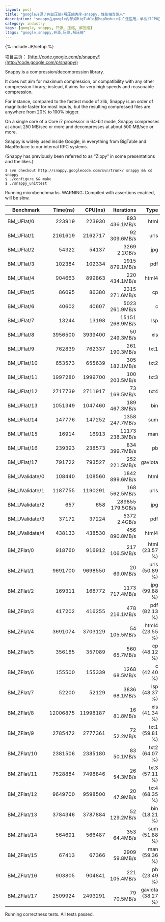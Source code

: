 ```yaml
---
layout: post
title: "google开源了内部压缩/解压缩类库-snappy，性能相当惊人"
description: "snappy在google内部如BigTable和MapReduce中广泛应用，单核i7CPU压缩速度可以达到250MB/sec，解压缩速度达到500MB/sec"
category: industry
tags: [google, snappy, 开源, 压缩, 解压缩]
ltags: "google,snappy,开源,压缩,解压缩"
---
```

{% include JB/setup %}

项目主页： [http://code.google.com/p/snappy/](http://code.google.com/p/snappy/)

<p>Snappy is a compression/decompression library.</p>
<p>It does not aim for maximum compression, or compatibility with any other compression library; instead, it aims for very high speeds and reasonable compression.</p>
<p>For instance, compared to the fastest mode of zlib, Snappy is an order of magnitude faster for most inputs, but the resulting compressed files are anywhere from 20% to 100% bigger.</p>
<p>On a single core of a Core i7 processor in 64-bit mode, Snappy compresses at about 250 MB/sec or more and decompresses at about 500 MB/sec or more.</p>
<p>Snappy is widely used inside Google, in everything from BigTable and MapReduce to our internal RPC systems.</p>
<p>(Snappy has previously been referred to as “Zippy” in some presentations and the likes.)</p>

    $ svn checkout http://snappy.googlecode.com/svn/trunk/ snappy && cd snappy 
    $ ./configure && make
    $ ./snappy_unittest

Running microbenchmarks.
WARNING: Compiled with assertions enabled, will be slow.

Benchmark      |      Time(ns) |   CPU(ns)     |      Iterations | Type|
---------------|--------------:|--------------:|----------------:|------:|
BM_UFlat/0     |        223919 |    223930     |   893 436.1MB/s | html|
BM_UFlat/1     |       2161619 |   2162717     |    92 309.6MB/s | urls|
BM_UFlat/2     |         54322 |     54137     |    3269 2.2GB/s | jpg|
BM_UFlat/3     |        102384 |    102334     |  1915 879.1MB/s | pdf|
BM_UFlat/4     |        904663 |    899863     |   220 434.1MB/s | html4|
BM_UFlat/5     |         86095 |     86380     |  2315 271.6MB/s | cp|
BM_UFlat/6     |         40602 |     40607     |  5023 261.9MB/s | c|
BM_UFlat/7     |         13244 |     13198     | 15151 268.9MB/s | lsp|
BM_UFlat/8     |       3956500 |   3939400     |    50 249.3MB/s | xls|
BM_UFlat/9     |        762839 |    762337     |   261 190.3MB/s | txt1|
BM_UFlat/10    |        653573 |    655639     |   305 182.1MB/s | txt2|
BM_UFlat/11    |       1997280 |   1999700     |   100 203.5MB/s | txt3|
BM_UFlat/12    |       2717739 |   2711917     |    73 169.5MB/s | txt4|
BM_UFlat/13    |       1051349 |   1047460     |   189 467.3MB/s | bin|
BM_UFlat/14    |        147776 |    147252     |  1358 247.7MB/s | sum|
BM_UFlat/15    |         16914 |     16913     | 11173 238.3MB/s | man|
BM_UFlat/16    |        239393 |    238573     |   834 399.7MB/s | pb|
BM_UFlat/17    |        791722 |    793527     |   252 221.5MB/s | gaviota|
BM_UValidate/0 |        108440 |    108560     |  1842 899.6MB/s | html|
BM_UValidate/1 |       1187755 |   1190291     |   168 562.5MB/s | urls|
BM_UValidate/2 |           657 |       658     |289855 179.5GB/s | jpg|
BM_UValidate/3 |         37172 |     37224     |    5372 2.4GB/s | pdf|
BM_UValidate/4 |        438133 |    438530     |   456 890.8MB/s | html4|
BM_ZFlat/0     |        918760 |    916912     |   217 106.5MB/s | html (23.57 %)|
BM_ZFlat/1     |       9691700 |   9698550     |     20 69.0MB/s | urls (50.89 %)|
BM_ZFlat/2     |        169311 |    168772     |  1173 717.4MB/s | jpg (99.88 %)|
BM_ZFlat/3     |        417202 |    416255     |   478 216.1MB/s | pdf (82.13 %)|
BM_ZFlat/4     |       3691074 |   3703129     |    54 105.5MB/s | html4 (23.55 %)|
BM_ZFlat/5     |        356185 |    357089     |    560 65.7MB/s | cp (48.12 %)|
BM_ZFlat/6     |        155500 |    155339     |   1268 68.5MB/s | c (42.40 %)|
BM_ZFlat/7     |         52200 |     52129     |   3836 68.1MB/s | lsp (48.37 %)|
BM_ZFlat/8     |      12006875 |  11998187     |     16 81.8MB/s | xls (41.34 %)|
BM_ZFlat/9     |       2785472 |   2777361     |     72 52.2MB/s | txt1 (59.81 %)|
BM_ZFlat/10    |       2381506 |   2385180     |     83 50.1MB/s | txt2 (64.07 %)|
BM_ZFlat/11    |       7528884 |   7498846     |     26 54.3MB/s | txt3 (57.11 %)|
BM_ZFlat/12    |       9649700 |   9598500     |     20 47.9MB/s | txt4 (68.35 %)|
BM_ZFlat/13    |       3784346 |   3787884     |    52 129.2MB/s | bin (18.21 %)|
BM_ZFlat/14    |        564691 |    566487     |    353 64.4MB/s | sum (51.88 %)|
BM_ZFlat/15    |         67413 |     67366     |   2909 59.8MB/s | man (59.36 %)|
BM_ZFlat/16    |        903805 |    904841     |   221 105.4MB/s | pb (23.49 %)|
BM_ZFlat/17    |       2509924 |   2493291     |     79 70.5MB/s | gaviota (38.27 %)|

Running correctness tests.
All tests passed.
    
